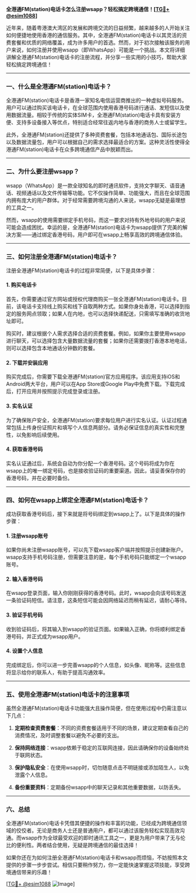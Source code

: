 **全港通FM(station)电话卡怎么注册wsapp？轻松搞定跨境通信！[[TG💪+ @esim1088](https://t.me/s/esim1088)]**

近年来，随着粤港澳大湾区的发展和跨境交流的日益频繁，越来越多的人开始关注如何便捷地使用香港的通信服务。其中，全港通FM(station)电话卡以其灵活的资费套餐和优质的网络覆盖，成为许多用户的首选。然而，对于初次接触该服务的用户来说，如何注册并使用wsapp（即WhatsApp）可能是一个挑战。本文将详细讲解全港通FM(station)电话卡的注册流程，并分享一些实用的小技巧，帮助大家轻松搞定跨境通信！

---

### **一、什么是全港通FM(station)电话卡？**

全港通FM(station)电话卡是香港一家知名电信运营商推出的一种虚拟号码服务。用户可以通过购买该电话卡，在全球范围内使用香港号码进行通话、发短信以及使用数据流量。相较于传统的实体SIM卡，全港通FM(station)电话卡具有安装方便、支持多设备接入等优点，特别适合经常往返内地与香港的商务人士或留学生。

此外，全港通FM(station)还提供了多种资费套餐，包括本地通话包、国际长途包以及数据流量包，用户可以根据自己的需求选择最适合的方案。这种灵活性使得全港通FM(station)电话卡在众多跨境通信产品中脱颖而出。

---

### **二、为什么要注册wsapp？**

wsapp（WhatsApp）是一款全球知名的即时通讯软件，支持文字聊天、语音通话、视频通话以及文件传输等功能。它不仅操作简单、功能强大，而且在全球范围内拥有庞大的用户群体。对于经常需要跨境沟通的人来说，wsapp无疑是最理想的工具之一。

然而，wsapp的使用需要绑定手机号码，而这一要求对持有外地号码的用户来说可能会造成困扰。幸运的是，全港通FM(station)电话卡为wsapp提供了完美的解决方案——通过绑定香港号码，用户即可在wsapp上畅享高效的跨境通信体验。

---

### **三、如何注册全港通FM(station)电话卡？**

注册全港通FM(station)电话卡的过程非常简便，以下是具体步骤：

#### **1. 购买电话卡**
首先，你需要通过官方网站或授权代理商购买一张全港通FM(station)电话卡。目前，该电话卡支持线上购买和线下自取两种方式。如果你身处香港，可以选择到指定的服务网点领取；如果人在内地，也可以选择快递配送，只需填写准确的收货地址即可。

购买时，建议根据个人需求选择合适的资费套餐。例如，如果你主要使用wsapp进行聊天，可以选择包含大量数据流量的套餐；如果你还需要拨打香港本地电话，则可以选择包含本地通话分钟数的套餐。

#### **2. 下载并安装应用**
购买完成后，你需要下载全港通FM(station)官方应用程序。该应用支持iOS和Android两大平台，用户可以在App Store或Google Play中免费下载。下载完成后，打开应用并按照提示完成登录或注册。

#### **3. 实名认证**
为了确保账户安全，全港通FM(station)要求每位用户进行实名认证。认证过程通常包括上传身份证照片和填写个人信息两部分。请务必保证信息的真实性和完整性，以免影响后续使用。

#### **4. 获取香港号码**
实名认证通过后，系统会自动为你分配一个香港号码。这个号码将成为你在wsapp上的唯一绑定号码，也是接收验证码的重要渠道。因此，请妥善保存你的香港号码，并在必要时备份。

---

### **四、如何在wsapp上绑定全港通FM(station)电话卡？**

成功获取香港号码后，接下来就是将号码绑定到wsapp上了。以下是具体的操作步骤：

#### **1. 注册wsapp账号**
如果你尚未注册wsapp账号，可以先下载wsapp客户端并按照提示创建新账户。wsapp支持手机号码注册，但需要注意的是，每个手机号码只能绑定一个wsapp账号。

#### **2. 输入香港号码**
在wsapp登录页面，输入你刚刚获得的香港号码。此时，wsapp会向该号码发送一条验证码短信。请注意，这条短信可能会因网络延迟而稍有延迟，请耐心等待。

#### **3. 验证手机号码**
收到验证码后，将其输入到wsapp的验证页面。如果输入正确，你将顺利绑定香港号码，并正式成为wsapp用户。

#### **4. 设置个人信息**
完成绑定后，你可以进一步完善wsapp的个人信息，如头像、昵称等。这些信息将显示给你的联系人，有助于提高沟通效率。

---

### **五、使用全港通FM(station)电话卡的注意事项**

虽然全港通FM(station)电话卡功能强大且操作简便，但在使用过程中仍需注意以下几点：

1. **定期检查资费套餐**：不同的资费套餐适用于不同的场景，建议定期查看自己的消费情况，及时调整套餐以避免不必要的支出。
   
2. **保持网络连接**：wsapp依赖于稳定的互联网连接，因此请确保你的设备始终处于联网状态。

3. **保护隐私安全**：在使用wsapp时，切勿随意点击不明链接或添加陌生人，以免泄露个人信息。

4. **备份重要资料**：定期备份wsapp中的聊天记录和其他重要数据，以防丢失。

---

### **六、总结**

全港通FM(station)电话卡凭借其便捷的操作和丰富的功能，已经成为跨境通信领域的佼佼者。无论是商务人士还是普通用户，都可以通过该服务轻松实现高效沟通。而wsapp作为全球最受欢迎的即时通讯工具之一，更是为用户带来了无与伦比的便利性。两者结合使用，无疑是跨境通信的最佳选择！

如果你还在为如何注册全港通FM(station)电话卡和wsapp而烦恼，不妨按照本文提供的步骤一步步尝试。相信只要稍作努力，你一定能快速掌握这项技能，享受跨境通信带来的乐趣！

[[TG💪+ @esim1088](https://t.me/s/esim1088) ![Image](https://i.postimg.cc/4NQfJmqS/Snipaste-2025-05-13-00-14-12.png)]